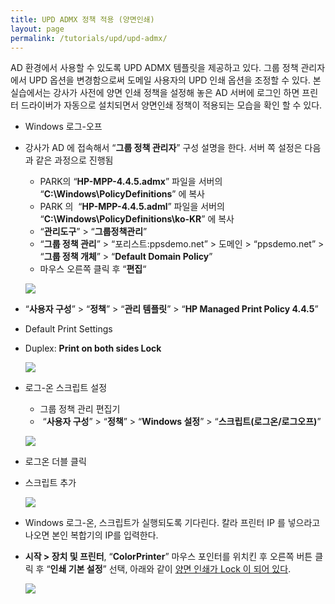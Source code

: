 ```yaml
---
title: UPD ADMX 정책 적용 (양면인쇄)
layout: page
permalink: /tutorials/upd/upd-admx/
---
```

AD 환경에서 사용할 수 있도록 UPD ADMX 템플릿을 제공하고 있다. 그룹 정책 관리자에서 UPD 옵션을 변경함으로써 도메일 사용자의 UPD 인쇄 옵션을 조정할 수 있다. 본 실습에서는 강사가 사전에 양면 인쇄 정책을 설정해 놓은 AD 서버에 로그인 하면 프린터 드라이버가 자동으로 설치되면서 양면인쇄 정책이 적용되는 모습을 확인 할 수 있다.

  * Windows 로그-오프
  * 강사가 AD 에 접속해서 “**그룹 정책 관리자**” 구성 설명을 한다. 서버 쪽 설정은 다음과 같은 과정으로 진행됨 
      * PARK의 “**HP-MPP-4.4.5.admx**” 파일을 서버의 “**C:\Windows\PolicyDefinitions**” 에 복사
      * PARK 의  “**HP-MPP-4.4.5.adml**” 파일을 서버의 “**C:\Windows\PolicyDefinitions\ko-KR**” 에 복사
      * “**관리도구**” > “**그룹정책관리**”
      * “**그룹 정책 관리**” > “포리스트:ppsdemo.net” > 도메인 > “ppsdemo.net” > “**그룹 정책 개체**” > “**Default Domain Policy**”
      * 마우스 오른쪽 클릭 후 “**편집**&#8220;

	![](http://soonmo.github.io/images/2-23.png)

  * “**사용자 구성**” > “**정책**” > “**관리 템플릿**” > “**HP Managed Print Policy 4.4.5**”
  * Default Print Settings
  * Duplex: **Print on both sides Lock**

	![](http://soonmo.github.io/images/2-1-2.png)

  * 로그-온 스크립트 설정 
      * 그룹 정책 관리 편집기
      *  “**사용자 구성**” > “**정책**” > “**Windows 설정**” > “**스크립트(로그온/로그오프)**”

	![](http://soonmo.github.io/images/3-17.png)

  * 로그온 더블 클릭
  * 스크립트 추가

	![](http://soonmo.github.io/images/3-1-1.png)

  * Windows 로그-온, 스크립트가 실행되도록 기다린다. 칼라 프린터 IP 를 넣으라고 나오면 본인 복합기의 IP를 입력한다.
  * **시작 > 장치 및 프린터**, “**ColorPrinter**” 마우스 포인터를 위치킨 후 오른쪽 버튼 클릭 후 “**인쇄 기본 설정**” 선택, 아래와 같이 <span style="text-decoration: underline;">양면 인쇄가 Lock 이 되어 있다</span>.

	![](http://soonmo.github.io/images/4-1-3.png)